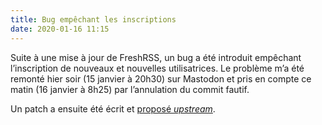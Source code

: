 ```yaml
---
title: Bug empêchant les inscriptions
date: 2020-01-16 11:15
---
```


Suite à une mise à jour de FreshRSS, un bug a été introduit empêchant
l’inscription de nouveaux et nouvelles utilisatrices. Le problème m’a été
remonté hier soir (15 janvier à 20h30) sur Mastodon et pris en compte ce matin
(16 janvier à 8h25) par l’annulation du commit fautif.

Un patch a ensuite été écrit et [proposé _upstream_](https://github.com/FreshRSS/FreshRSS/pull/2769).
